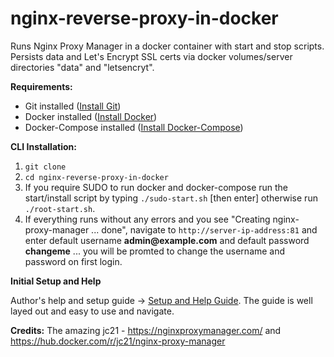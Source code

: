# nginx-reverse-proxy-in-docker

Runs Nginx Proxy Manager in a docker container with start and stop scripts.  Persists data and Let's Encrypt SSL certs via docker volumes/server directories "data" and "letsencryt".

**Requirements:**

* Git installed ([Install Git](https://git-scm.com/book/en/v2/Getting-Started-Installing-Git))
* Docker installed ([Install Docker](https://docs.docker.com/get-docker/))
* Docker-Compose installed ([Install Docker-Compose](https://docs.docker.com/compose/install/))

**CLI Installation:**

1. `git clone `
2. `cd nginx-reverse-proxy-in-docker`
3. If you require SUDO to run docker and docker-compose run the start/install script by typing `./sudo-start.sh` [then enter] otherwise run `./root-start.sh`.
4. If everything runs without any errors and you see "Creating nginx-proxy-manager ... done", navigate to `http://server-ip-address:81` and enter default username **admin&commat;example.com** and default password **changeme** ... you will be promted to change the username and password on first login.

**Initial Setup and Help**

Author's help and setup  guide -> [Setup and Help Guide](https://nginxproxymanager.com/guide/#project-goal).  The guide is well layed out and easy to use and navigate.


**Credits:**  The amazing jc21 - https://nginxproxymanager.com/ and https://hub.docker.com/r/jc21/nginx-proxy-manager
